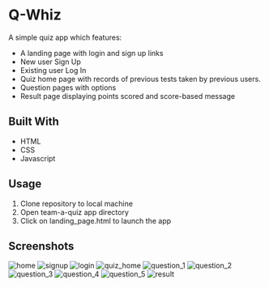 # **Q-Whiz**

A simple quiz app which features:
* A landing page with login and sign up links
* New user Sign Up
* Existing user Log In
* Quiz home page with records of previous tests taken by previous users.
* Question pages with options
* Result page displaying points scored and score-based message


## Built With
* HTML
* CSS
* Javascript


## Usage

1. Clone repository to local machine
2. Open team-a-quiz app directory
3. Click on landing_page.html to launch the app


## Screenshots
![home](https://user-images.githubusercontent.com/64738235/102463911-fe69bf00-404b-11eb-878b-2deb922d05b1.JPG)
![signup](https://user-images.githubusercontent.com/64738235/102463907-fc9ffb80-404b-11eb-9495-eadc71f7e904.JPG)
![login](https://user-images.githubusercontent.com/64738235/102463916-ff025580-404b-11eb-8d77-2e9a2140accc.JPG)
![quiz_home](https://user-images.githubusercontent.com/64738235/102463933-0295dc80-404c-11eb-9f14-9b36246bcff5.JPG)
![question_1](https://user-images.githubusercontent.com/64738235/102463920-ff9aec00-404b-11eb-9c3e-651d0b4e3452.JPG)
![question_2](https://user-images.githubusercontent.com/64738235/102463921-00338280-404c-11eb-800e-671f1da47663.JPG)
![question_3](https://user-images.githubusercontent.com/64738235/102463923-00cc1900-404c-11eb-8c71-ab90c3778e61.JPG)
![question_4](https://user-images.githubusercontent.com/64738235/102463925-0164af80-404c-11eb-98b4-cb550e2fd8b6.JPG)
![question_5](https://user-images.githubusercontent.com/64738235/102463927-01fd4600-404c-11eb-855c-91c18a9905d7.JPG)
![result](https://user-images.githubusercontent.com/64738235/102464392-95cf1200-404c-11eb-9704-bdaac2cc6aeb.JPG)
